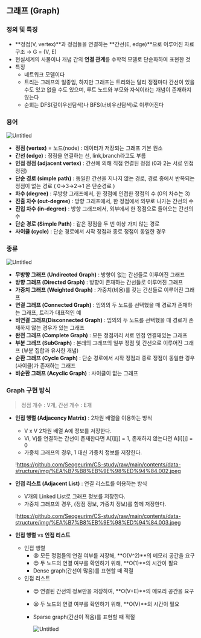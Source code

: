 ## 그래프 (Graph)

### 정의 및 특징

- **정점(V, vertex)**과 정점들을 연결하는 **간선(E, edge)**으로 이루어진 자료구조 → G = (V, E)
- 현실세계의 사물이나 개념 간의 **연결 관계**를 수학적 모델로 단순화하여 표현한 것
- 특징
    - 네트워크 모델이다
    - 트리는 그래프의 일종임, 하지만 그래프는 트리와는 달리 정점마다 간선이 있을 수도 있고 없을 수도 있으며, 루트 노드와 부모와 자식이라는 개념이 존재하지 않는다
    - 순회는 DFS(깊이우선탐색)나 BFS(너비우선탐색)로 이루어진다
    

### 용어

![Untitled](https://prod-files-secure.s3.us-west-2.amazonaws.com/ad4423d4-83c8-483d-8639-74d9c4884bef/2d658d87-0afc-44d7-a8ac-0d4bd3992fb8/Untitled.png)

- **정점 (vertex)** = 노드(node) : 데이터가 저장되는 그래프 기본 원소
- **간선 (edge)** : 정점을 연결하는 선, link,branch라고도 부름
- **인접 정점 (adjacent vertex)** : 간선에 의해 직접 연결된 정점 (0과 2는 서로 인접 정점)
- **단순 경로 (simple path)** : 동일한 간선을 지나지 않는 경로, 경로 중에서 반복되는 정점이 없는 경로 ( 0→3→2→1 은 단순경로 )
- **차수 (degree)** : 무방향 그래프에서, 한 정점에 인접한 정점의 수 (0의 차수는 3)
- **진출 차수 (out-degree)** : 방향 그래프에서, 한 정점에서 외부로 나가는 간선의 수
- **진입 차수 (in-degree)** : 방향 그래프에서, 외부에서 한 정점으로 들어오는 간선의 수
- **단순 경로 (Simple Path)** : 같은 정점을 두 번 이상 가지 않는 경로
- **사이클 (cycle)** : 단순 경로에서 시작 정점과 종료 정점이 동일한 경우

### 종류

![Untitled](https://prod-files-secure.s3.us-west-2.amazonaws.com/ad4423d4-83c8-483d-8639-74d9c4884bef/8b9a353b-2b5f-43d6-9e9c-5ce8c36de118/Untitled.png)

- **무방향 그래프 (Undirected Graph)** : 방향이 없는 간선들로 이루어진 그래프
- **방향 그래프 (Directed Graph)** : 방향이 존재하는 간선들로 이루어진 그래프
- **가중치 그래프 (Weighted Graph)** : 가중치(비용)를 갖는 간선들로 이루어진 그래프
- **연결 그래프 (Connected Graph)** : 임의의 두 노드를 선택했을 때 경로가 존재하는 그래프, 트리가 대표적인 예
- **비연결 그래프(Disconnected Graph)** : 임의의 두 노드를 선택했을 때 경로가 존재하지 않는 경우가 있는 그래프
- **완전 그래프 (Complete Graph)** : 모든 정점끼리 서로 인접 연결돼있는 그래프
- **부분 그래프 (SubGraph)** : 본래의 그래프의 일부 정점 및 간선으로 이루어진 그래프 (부분 집합과 유사한 개념)
- **순환 그래프 (Cycle Graph)** : 단순 경로에서 시작 정점과 종료 정점이 동일한 경우(사이클)가 존재하는 그래프
- **비순환 그래프 (Acyclic Graph)** : 사이클이 없는 그래프

### Graph 구현 방식

> 정점 개수 : V개, 간선 개수 : E개
> 
- **인접 행렬 (Adjacency Matrix)** : 2차원 배열을 이용하는 방식
    - V x V 2차원 배열 A에 정보를 저장한다.
    - Vi, Vj를 연결하는 간선이 존재한다면 A[i][j] = 1, 존재하지 않는다면 A[i][j] = 0
    - 가중치 그래프의 경우, 1 대신 가중치 정보를 저장한다.
    
    !https://github.com/Seogeurim/CS-study/raw/main/contents/data-structure/img/%EA%B7%B8%EB%9E%98%ED%94%84.002.jpeg
    
- **인접 리스트 (Adjacent List)** : 연결 리스트를 이용하는 방식
    - V개의 Linked List로 그래프 정보를 저장한다.
    - 가중치 그래프의 경우, (정점 정보, 가중치 정보)를 함께 저장한다.
    
    !https://github.com/Seogeurim/CS-study/raw/main/contents/data-structure/img/%EA%B7%B8%EB%9E%98%ED%94%84.003.jpeg
    
- **인접 행렬** vs **인접 리스트**
    - 인접 행렬
        - 😫 모든 정점들의 연결 여부를 저장해, **O(V^2)**의 메모리 공간을 요구
        - 😊 두 노드의 연결 여부를 확인하기 위해, **O(1)**의 시간이 필요
        - Dense graph(간선이 많음)를 표현할 때 적절
    - 인접 리스트
        - 😊 연결된 간선의 정보만을 저장하여, **O(V+E)**의 메모리 공간을 요구
        - 😫 두 노드의 연결 여부를 확인하기 위해, **O(V)**의 시간이 필요
        - Sparse graph(간선이 적음)를 표현할 때 적절
            
            ![Untitled](https://prod-files-secure.s3.us-west-2.amazonaws.com/ad4423d4-83c8-483d-8639-74d9c4884bef/cffcda41-bd24-460a-84be-98747916e255/Untitled.png)